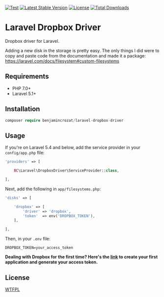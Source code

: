 [![Test](https://github.com/benjamincrozat/laravel-dropbox-driver/actions/workflows/test.yml/badge.svg)](https://github.com/benjamincrozat/laravel-dropbox-driver/actions/workflows/test.yml)
[![Latest Stable Version](https://poser.pugx.org/benjamincrozat/laravel-dropbox-driver/v/stable)](https://packagist.org/packages/benjamincrozat/laravel-dropbox-driver)
[![License](https://poser.pugx.org/benjamincrozat/laravel-dropbox-driver/license)](https://packagist.org/packages/benjamincrozat/laravel-dropbox-driver)
[![Total Downloads](https://poser.pugx.org/benjamincrozat/laravel-dropbox-driver/downloads)](https://packagist.org/packages/benjamincrozat/laravel-dropbox-driver)

# Laravel Dropbox Driver

Dropbox driver for Laravel.

Adding a new disk in the storage is pretty easy. The only things I did were to copy and paste code from the documentation and made it a package: https://laravel.com/docs/filesystem#custom-filesystems

## Requirements

- PHP 7.0+
- Laravel 5.1+

## Installation

```php
composer require benjamincrozat/laravel-dropbox-driver
```

## Usage

If you're on Laravel 5.4 and below, add the service provider in your ```config/app.php``` file:

```php
'providers' => [

    BC\Laravel\DropboxDriver\ServiceProvider::class,

],
```

Next, add the following in ```app/filesystems.php```:

```php
'disks' => [

    'dropbox' => [
        'driver' => 'dropbox',
        'token'  => env('DROPBOX_TOKEN'),
    ],

],
```

Then, in your ```.env``` file:

```
DROPBOX_TOKEN=your_access_token
```

**Dealing with Dropbox for the first time? Here's the [link](https://www.dropbox.com/developers/apps/create) to create your first application and generate your access token.**

## License

[WTFPL](http://www.wtfpl.net/about/)
